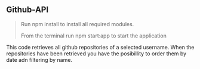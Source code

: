 ## Github-API
><p>Run npm install to install all required modules.</p>
><p>From the terminal run npm start:app to start the application</p>

<p>This code retrieves all github repositories of a selected username. When the repositories have been retrieved you have the posibillity to order them by date adn filtering by name.</p>
